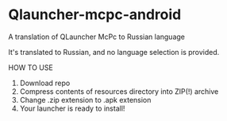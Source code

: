 # Qlauncher-mcpc-android
A translation of QLauncher McPc to Russian language

It's translated to Russian, and no language selection is provided.

HOW TO USE
 1. Download repo
 2. Compress contents of resources directory into ZIP(!) archive
 3. Change .zip extension to .apk extension
 4. Your launcher is ready to install!
 
